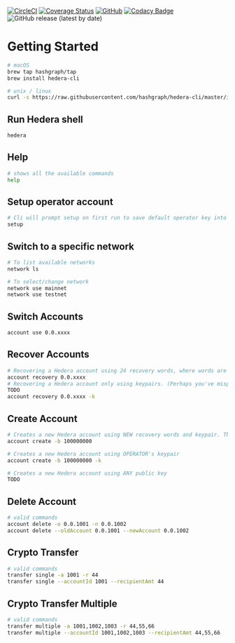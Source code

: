 [![CircleCI](https://circleci.com/gh/hashgraph/hedera-cli/tree/master.svg?style=shield)](https://circleci.com/gh/hashgraph/hedera-cli/tree/master) [![Coverage Status](https://coveralls.io/repos/github/hashgraph/hedera-cli/badge.svg?branch=test-coverage-jacoco)](https://coveralls.io/github/hashgraph/hedera-cli?branch=test-coverage-jacoco) [![GitHub](https://img.shields.io/github/license/hashgraph/hedera-mirror-node)](LICENSE)
[![Codacy Badge](https://api.codacy.com/project/badge/Grade/66c53b09f508477884f807f35ea755cc)](https://www.codacy.com/manual/HederaHashgraph/hedera-cli?utm_source=github.com&amp;utm_medium=referral&amp;utm_content=hashgraph/hedera-cli&amp;utm_campaign=Badge_Grade)
![GitHub release (latest by date)](https://img.shields.io/github/v/release/hashgraph/hedera-cli)

# Getting Started

```bash
# macOS
brew tap hashgraph/tap
brew install hedera-cli

# unix / linux
curl -s https://raw.githubusercontent.com/hashgraph/hedera-cli/master/install.sh | bash
```

## Run Hedera shell

```bash
hedera
```

## Help

```bash
# shows all the available commands
help
```

## Setup operator account

```bash
# Cli will prompt setup on first run to save default operator key into ~/.hedera
setup
```

## Switch to a specific network

```bash
# To list available networks
network ls

# To select/change network
network use mainnet
network use testnet
```

## Switch Accounts

```bash
account use 0.0.xxxx
```

## Recover Accounts

```bash
# Recovering a Hedera account using 24 recovery words, where words are separated by spaces. This is default.
account recovery 0.0.xxxx
# Recovering a Hedera account only using keypairs. (Perhaps you've misplaced your words)
TODO
account recovery 0.0.xxxx -k

```

## Create Account

```bash
# Creates a new Hedera account using NEW recovery words and keypair. This is default.
account create -b 100000000

# Creates a new Hedera account using OPERATOR's keypair 
account create -b 100000000 -k

# Creates a new Hedera account using ANY public key 
TODO
```

## Delete Account

```bash
# valid commands
account delete -o 0.0.1001 -n 0.0.1002
account delete --oldAccount 0.0.1001 --newAccount 0.0.1002
```

## Crypto Transfer

```bash
# valid commands
transfer single -a 1001 -r 44 
transfer single --accountId 1001 --recipientAmt 44
```

## Crypto Transfer Multiple

```bash
# valid commands
transfer multiple -a 1001,1002,1003 -r 44,55,66 
transfer multiple --accountId 1001,1002,1003 --recipientAmt 44,55,66
```
